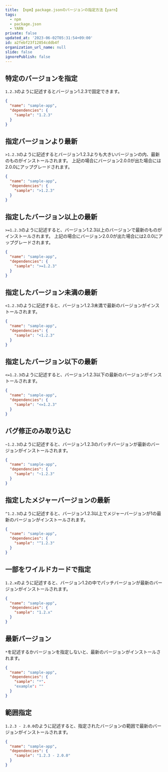```yaml
---
title: 【npm】package.jsonのバージョンの指定方法【yarn】
tags:
  - npm
  - package.json
  - YARN
private: false
updated_at: '2023-06-02T05:31:54+09:00'
id: a2febf23f12854cddb4f
organization_url_name: null
slide: false
ignorePublish: false
---
```

## 特定のバージョンを指定
`1.2.3`のように記述するとバージョン1.2.3で固定できます。

```json:package.json
{
  "name": "sample-app",
  "dependencies": {
    "sample": "1.2.3"
  }
}
```

## 指定バージョンより最新

`>1.2.3`のように記述するとバージョン1.2.3よりも大きいバージョンの内、最新のものがインストールされます。
上記の場合にバージョン2.0.0が出た場合には2.0.0にアップグレードされます。

```json:package.json
{
  "name": "sample-app",
  "dependencies": {
    "sample": ">1.2.3"
  }
}
```

## 指定したバージョン以上の最新
`>=1.2.3`のように記述すると、バージョン1.2.3以上のバージョンで最新のものがインストールされます。
上記の場合にバージョン2.0.0が出た場合には2.0.0にアップグレードされます。

```json:package.json
{
  "name": "sample-app",
  "dependencies": {
    "sample": ">=1.2.3"
  }
}
```

## 指定したバージョン未満の最新
`<1.2.3`のように記述すると、バージョン1.2.3未満で最新のバージョンがインストールされます。

```json:package.json
{
  "name": "sample-app",
  "dependencies": {
    "sample": "<1.2.3"
  }
}
```

## 指定したバージョン以下の最新
`<=1.2.3`のように記述すると、バージョン1.2.3以下の最新のバージョンがインストールされます。

```json:package.json
{
  "name": "sample-app",
  "dependencies": {
    "sample": "<=1.2.3"
  }
}
```

## バグ修正のみ取り込む

`~1.2.3`のように記述すると、バージョン1.2.3のパッチバージョンが最新のバージョンがインストールされます。

```json:package.json
{
  "name": "sample-app",
  "dependencies": {
    "sample": "~1.2.3"
  }
}
```


## 指定したメジャーバージョンの最新

`^1.2.3`のように記述すると、バージョン1.2.3以上でメジャーバージョンが1の最新のバージョンがインストールされます。

```json:package.json
{
  "name": "sample-app",
  "dependencies": {
    "sample": "^1.2.3"
  }
}
```

## 一部をワイルドカードで指定

`1.2.x`のように記述すると、バージョン1.2の中でパッチバージョンが最新のバージョンがインストールされます。

```json:package.json
{
  "name": "sample-app",
  "dependencies": {
    "sample": "1.2.x"
  }
}
```

## 最新バージョン
`*`を記述するかバージョンを指定しないと、最新のバージョンがインストールされます。

```json:package.json
{
  "name": "sample-app",
  "dependencies": {
    "sample": "*".
    "example": ""
  }
}
```

## 範囲指定

`1.2.3 - 2.0.0`のように記述すると、指定されたバージョンの範囲で最新のバージョンがインストールされます。

```json:package.json
{
  "name": "sample-app",
  "dependencies": {
    "sample": "1.2.3 - 2.0.0"
  }
}
```
